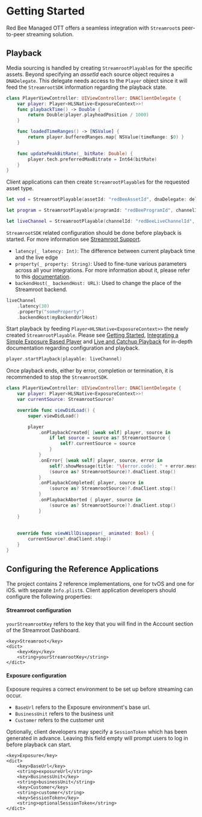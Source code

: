 # Getting Started

Red Bee Managed OTT offers a seamless integration with `Streamroot`s peer-to-peer streaming solution.

## Playback

Media sourcing is handled by creating `StreamrootPlayable`s for the specific assets. Beyond specifying an _assetId_ each source object requires a `DNADelegate`. This delegate needs access to the `Player` object since it will feed the `StreamrootSDK` information regarding the playback state.

```Swift
class PlayerViewController: UIViewController: DNAClientDelegate {
    var player: Player<HLSNative<ExposureContext>>!
    func playbackTime() -> Double {
        return Double(player.playheadPosition / 1000)
    }

    func loadedTimeRanges() -> [NSValue] {
        return player.bufferedRanges.map{ NSValue(timeRange: $0) }
    }

    func updatePeakBitRate(_ bitRate: Double) {
        player.tech.preferredMaxBitrate = Int64(bitRate)
    }
}
```

Client applications can then create `StreamrootPlayable`s for the requested asset type.

```Swift
let vod = StreamrootPlayable(assetId: "redBeeAssetId", dnaDelegate: delegate)

let program = StreamrootPlayable(programId: "redBeeProgramId", channelId: "redBeeChannelId", dnaDelegate: delegate)

let liveChannel = StreamrootPlayable(channelId: "redBeeLiveChannelId", dnaDelegate: delegate)
```

`StreamrootSDK` related configuration should be done before playback is started. For more information see [Streamroot Support](https://support.streamroot.io/).

* `latency(_ latency: Int)`: The difference between current playback time and the live edge
* `property(_ property: String)`: Used to fine-tune various parameters across all your integrations. For more information about it, please refer to this [documentation](https://support.streamroot.io/hc/en-us/articles/360001091914).
* `backendHost(_ backendHost: URL)`: Used to change the place of the Streamroot backend.

```Swift
liveChannel
    .latency(30)
    .property("someProperty")
    .backendHost(myBackendUrlHost)
```

Start playback by feeding `Player<HLSNative<ExposureContext>>` the newly created `StreamrootPlayable`. Please see [Getting Started](https://github.com/EricssonBroadcastServices/iOSClientPlayer/blob/master/Documentation/getting-started.md), [Integrating a Simple Exposure Based Player](https://github.com/EricssonBroadcastServices/iOSClientExposurePlayback/blob/master/Documentation/simple-player.md) and [Live and Catchup Playback](https://github.com/EricssonBroadcastServices/iOSClientExposurePlayback/blob/master/Documentation/live-and-catchup-playback.md) for in-depth documentation regarding configuration and playback.

```Swift
player.startPlayback(playable: liveChannel)
```

Once playback ends, either by error, completion or termination, it is recommended to stop the `StreamrootSDK`.

```Swift
class PlayerViewController: UIViewController: DNAClientDelegate {
    var player: Player<HLSNative<ExposureContext>>!
    var currentSource: StreamrootSource?

    override func viewDidLoad() {
        super.viewDidLoad()

        player
            .onPlaybackCreated{ [weak self] player, source in
                if let source = source as? StreamrootSource {
                    self?.currentSource = source
                }
            }
            .onError{ [weak self] player, source, error in
                self?.showMessage(title: "\(error.code): " + error.message, message: error.info ?? "")
                (source as? StreamrootSource)?.dnaClient.stop()
            }
            .onPlaybackCompleted{ player, source in
                (source as? StreamrootSource)?.dnaClient.stop()
            }
            .onPlaybackAborted { player, source in
                (source as? StreamrootSource)?.dnaClient.stop()
            }
    }
    
    
    override func viewWillDisappear(_ animated: Bool) {
        currentSource?.dnaClient.stop()
    }
}
```

## Configuring the Reference Applications

The project contains 2 reference implementations, one for tvOS and one for iOS. with separate `Info.plist`s. Client application developers should configure the following properties:

#### Streamroot configuration

`yourStreamrootKey` refers to the key that you will find in the Account section of the Streamroot Dashboard.

```
<key>Streamroot</key>
<dict>
    <key>Key</key>
    <string>yourStreamrootKey</string>
</dict>
```

#### Exposure configuration

Exposure requires a correct environment to be set up before streaming can occur.

* `BaseUrl` refers to the Exposure environment's base url.
* `BusinessUnit` refers to the business unit
* `Customer` refers to the customer unit

Optionally, client developers may specify a `SessionToken` which has been generated in advance. Leaving this field empty will prompt users to log in before playback can start. 

```
<key>Exposure</key>
<dict>
    <key>BaseUrl</key>
    <string>exposureUrl</string>
    <key>BusinessUnit</key>
    <string>businessUnit</string>
    <key>Customer</key>
    <string>customer</string>
    <key>SessionToken</key>
    <string>optionalSessionToken</string>
</dict>
```

